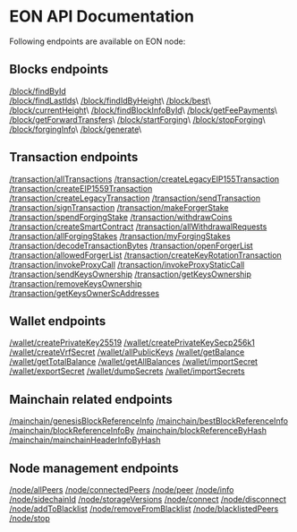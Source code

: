# EON API Documentation

Following endpoints are available on EON node:


## Blocks endpoints 
[/block/findById](/doc/api/block/findById.md)\
[/block/findLastIds](/doc/api/block/findLastIds.md)\ 
[/block/findIdByHeight](/doc/api/block/findIdByHeight.md)\ 
[/block/best](/doc/api/block/best.md)\ 
[/block/currentHeight](/doc/api/block/currentHeight.md)\ 
[/block/findBlockInfoById](/doc/api/block/findBlockInfoById.md)\ 
[/block/getFeePayments](/doc/api/block/getFeePayments.md)\ 
[/block/getForwardTransfers](/doc/api/block/getForwardTransfers.md)\ 
[/block/startForging](/doc/api/block/startForging.md)\ 
[/block/stopForging](/doc/api/block/stopForging.md)\ 
[/block/forgingInfo](/doc/api/block/forgingInfo.md)\ 
[/block/generate](/doc/api/block/generate.md)\ 


## Transaction endpoints 
[/transaction/allTransactions](/doc/api/transaction/allTransactions.md) 
[/transaction/createLegacyEIP155Transaction](/doc/api/transaction/createLegacyEIP155Transaction.md) 
[/transaction/createEIP1559Transaction](/doc/api/transaction/createEIP1559Transaction.md) 
[/transaction/createLegacyTransaction](/doc/api/transaction/createLegacyTransaction.md) 
[/transaction/sendTransaction](/doc/api/transaction/sendTransaction.md) 
[/transaction/signTransaction](/doc/api/transaction/signTransaction.md) 
[/transaction/makeForgerStake](/doc/api/transaction/makeForgerStake.md) 
[/transaction/spendForgingStake](/doc/api/transaction/spendForgingStake.md) 
[/transaction/withdrawCoins](/doc/api/transaction/withdrawCoins.md)
[/transaction/createSmartContract](/doc/api/transaction/createSmartContract.md) 
[/transaction/allWithdrawalRequests](/doc/api/transaction/allWithdrawalRequests.md) 
[/transaction/allForgingStakes](/doc/api/transaction/allForgingStakes.md) 
[/transaction/myForgingStakes](/doc/api/transaction/myForgingStakes.md) 
[/transaction/decodeTransactionBytes](/doc/api/transaction/decodeTransactionBytes.md) 
[/transaction/openForgerList](/doc/api/transaction/openForgerList.md) 
[/transaction/allowedForgerList](/doc/api/transaction/allowedForgerList.md) 
[/transaction/createKeyRotationTransaction](/doc/api/transaction/createKeyRotationTransaction.md) 
[/transaction/invokeProxyCall](/doc/api/transaction/invokeProxyCall.md) 
[/transaction/invokeProxyStaticCall](/doc/api/transaction/invokeProxyStaticCall.md) 
[/transaction/sendKeysOwnership](/doc/api/transaction/sendKeysOwnership.md) 
[/transaction/getKeysOwnership](/doc/api/transaction/getKeysOwnership.md) 
[/transaction/removeKeysOwnership](/doc/api/transaction/removeKeysOwnership.md) 
[/transaction/getKeysOwnerScAddresses](/doc/api/transaction/getKeysOwnerScAddresses.md) 

## Wallet endpoints

[/wallet/createPrivateKey25519](/doc/api/wallet/createPrivateKey25519.md) 
[/wallet/createPrivateKeySecp256k1](/doc/api/wallet/createPrivateKeySecp256k1.md) 
[/wallet/createVrfSecret](/doc/api/wallet/createVrfSecret.md) 
[/wallet/allPublicKeys](/doc/api/wallet/allPublicKeys.md) 
[/wallet/getBalance](/doc/api/wallet/getBalance.md) 
[/wallet/getTotalBalance](/doc/api/wallet/getTotalBalance.md) 
[/wallet/getAllBalances](/doc/api/wallet/getAllBalances.md) 
[/wallet/importSecret](/doc/api/wallet/importSecret.md) 
[/wallet/exportSecret](/doc/api/wallet/exportSecret.md) 
[/wallet/dumpSecrets](/doc/api/wallet/dumpSecrets.md) 
[/wallet/importSecrets](/doc/api/wallet/importSecrets.md) 

## Mainchain related endpoints
[/mainchain/genesisBlockReferenceInfo](/doc/api/mainchain/genesisBlockReferenceInfo.md) 
[/mainchain/bestBlockReferenceInfo](/doc/api/mainchain/bestBlockReferenceInfo.md) 
[/mainchain/blockReferenceInfoBy](/doc/api/mainchain/blockReferenceInfoBy.md) 
[/mainchain/blockReferenceByHash](/doc/api/mainchain/blockReferenceByHash.md) 
[/mainchain/mainchainHeaderInfoByHash](/doc/api/mainchain/mainchainHeaderInfoByHash.md) 

## Node management endpoints

[/node/allPeers](/doc/api/node/allPeers.md) 
[/node/connectedPeers](/doc/api/node/connectedPeers.md) 
[/node/peer](/doc/api/node/peer.md) 
[/node/info](/doc/api/node/info.md) 
[/node/sidechainId](/doc/api/sidechainId/sidechainId.md) 
[/node/storageVersions](/doc/api/node/storageVersions.md) 
[/node/connect](/doc/api/node/connect.md) 
[/node/disconnect](/doc/api/node/disconnect.md) 
[/node/addToBlacklist](/doc/api/node/addToBlacklist.md) 
[/node/removeFromBlacklist](/doc/api/node/removeFromBlacklist.md) 
[/node/blacklistedPeers](/doc/api/node/blacklistedPeers.md) 
[/node/stop](/doc/api/node/stop.md) 





